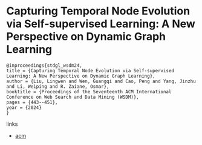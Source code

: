 # Capturing Temporal Node Evolution via Self-supervised Learning: A New Perspective on Dynamic Graph Learning

```
@inproceedings{stdgl_wsdm24,
title = {Capturing Temporal Node Evolution via Self-supervised Learning: A New Perspective on Dynamic Graph Learning},
author = {Liu, Lingwen and Wen, Guangqi and Cao, Peng and Yang, Jinzhu and Li, Weiping and R. Zaiane, Osmar},
booktitle = {Proceedings of the Seventeenth ACM International Conference on Web Search and Data Mining (WSDM)},
pages = {443--451},
year = {2024}
}
```

links
- [acm](https://dl.acm.org/doi/10.1145/3616855.3635765)
